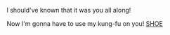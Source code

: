 I should've known that it was you all along!

Now I'm gonna have to use my kung-fu on you! [SHOE](SHOE/Shoe)